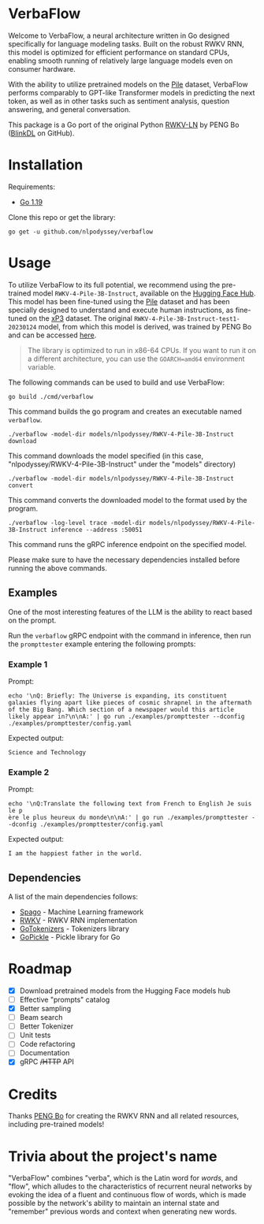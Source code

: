 # VerbaFlow

Welcome to VerbaFlow, a neural architecture written in Go designed specifically for language modeling tasks. 
Built on the robust RWKV RNN, this model is optimized for efficient performance on standard CPUs, enabling smooth running of relatively large language models even on consumer hardware.

With the ability to utilize pretrained models on the [Pile](https://arxiv.org/abs/2101.00027) dataset, VerbaFlow performs comparably to GPT-like Transformer models in predicting the next token, as well as in other tasks such as sentiment analysis, question answering, and general conversation. 

This package is a Go port of the original Python [RWKV-LN](https://github.com/BlinkDL/RWKV-LM) by PENG Bo ([BlinkDL](https://github.com/BlinkDL) on GitHub). 

# Installation

Requirements:

* [Go 1.19](https://golang.org/dl/)

Clone this repo or get the library:

```console
go get -u github.com/nlpodyssey/verbaflow
```

# Usage

To utilize VerbaFlow to its full potential, we recommend using the pre-trained model `RWKV-4-Pile-3B-Instruct`, available on the [Hugging Face Hub](https://huggingface.co/nlpodyssey/RWKV-4-Pile-3B-Instruct).
This model has been fine-tuned using the [Pile](https://huggingface.co/datasets/the_pile) dataset and has been specially designed to understand and execute human instructions, as fine-tuned on the [xP3](https://huggingface.co/datasets/bigscience/xP3all) dataset. 
The original `RWKV-4-Pile-3B-Instruct-test1-20230124` model, from which this model is derived, was trained by PENG Bo and can be accessed [here](https://huggingface.co/BlinkDL/rwkv-4-pile-3b).

> The library is optimized to run in x86-64 CPUs. If you want to run it on a different architecture, you can use the `GOARCH=amd64` environment variable.

The following commands can be used to build and use VerbaFlow:

```console
go build ./cmd/verbaflow
```

This command builds the go program and creates an executable named `verbaflow`.

```console
./verbaflow -model-dir models/nlpodyssey/RWKV-4-Pile-3B-Instruct download
```

This command downloads the model specified (in this case, "nlpodyssey/RWKV-4-Pile-3B-Instruct" under the "models" directory)

```console
./verbaflow -model-dir models/nlpodyssey/RWKV-4-Pile-3B-Instruct convert
```

This command converts the downloaded model to the format used by the program.

```console
./verbaflow -log-level trace -model-dir models/nlpodyssey/RWKV-4-Pile-3B-Instruct inference --address :50051
```

This command runs the gRPC inference endpoint on the specified model.

Please make sure to have the necessary dependencies installed before running the above commands.

## Examples

One of the most interesting features of the LLM is the ability to react based on the prompt.

Run the `verbaflow` gRPC endpoint with the command in inference, then run the `prompttester` example entering the following prompts:

### Example 1

Prompt:

```console
echo '\nQ: Briefly: The Universe is expanding, its constituent galaxies flying apart like pieces of cosmic shrapnel in the aftermath of the Big Bang. Which section of a newspaper would this article likely appear in?\n\nA:' | go run ./examples/prompttester --dconfig ./examples/prompttester/config.yaml
```

Expected output:

```console
Science and Technology
```

### Example 2

Prompt:

```console
echo '\nQ:Translate the following text from French to English Je suis le p
ère le plus heureux du monde\n\nA:' | go run ./examples/prompttester --dconfig ./examples/prompttester/config.yaml
```

Expected output:

```console
I am the happiest father in the world.
```

## Dependencies

A list of the main dependencies follows:

- [Spago](http://github.com/nlpodyssey/spago) - Machine Learning framework
- [RWKV](http://github.com/nlpodyssey/rwkv) - RWKV RNN implementation
- [GoTokenizers](http://github.com/nlpodyssey/gotokenizers) - Tokenizers library
- [GoPickle](http://github.com/nlpodyssey/gopickle) - Pickle library for Go

# Roadmap

- [x] Download pretrained models from the Hugging Face models hub
- [ ] Effective "prompts" catalog
- [x] Better sampling
- [ ] Beam search
- [ ] Better Tokenizer
- [ ] Unit tests
- [ ] Code refactoring
- [ ] Documentation
- [x] gRPC ~~/HTTP~~ API

# Credits

Thanks [PENG Bo](https://github.com/BlinkDL) for creating the RWKV RNN and all related resources, including pre-trained models!

# Trivia about the project's name

"VerbaFlow" combines "verba", which is the Latin word for *words*, and "flow", which alludes to the characteristics of recurrent neural networks by evoking the idea of a fluent and continuous flow of words, which is made possible by the network's ability to maintain an internal state and "remember" previous words and context when generating new words.